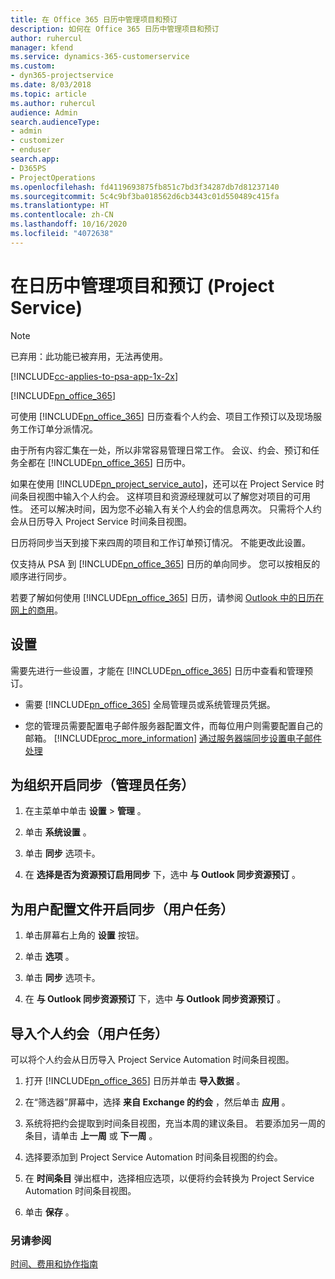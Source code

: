 ```yaml
---
title: 在 Office 365 日历中管理项目和预订
description: 如何在 Office 365 日历中管理项目和预订
author: ruhercul
manager: kfend
ms.service: dynamics-365-customerservice
ms.custom:
- dyn365-projectservice
ms.date: 8/03/2018
ms.topic: article
ms.author: ruhercul
audience: Admin
search.audienceType:
- admin
- customizer
- enduser
search.app:
- D365PS
- ProjectOperations
ms.openlocfilehash: fd4119693875fb851c7bd3f34287db7d81237140
ms.sourcegitcommit: 5c4c9bf3ba018562d6cb3443c01d550489c415fa
ms.translationtype: HT
ms.contentlocale: zh-CN
ms.lasthandoff: 10/16/2020
ms.locfileid: "4072638"
---
```

# <a name="manage-projects-and-bookings-in-your-calendar-project-service"></a>在日历中管理项目和预订 (Project Service)

> [!Note]
> 已弃用：此功能已被弃用，无法再使用。

[!INCLUDE[cc-applies-to-psa-app-1x-2x](../includes/cc-applies-to-psa-app-1x-2x.md)]

[!INCLUDE[pn_office_365](../includes/pn-office-365.md)] 

可使用 [!INCLUDE[pn_office_365](../includes/pn-office-365.md)] 日历查看个人约会、项目工作预订以及现场服务工作订单分派情况。  
  
 由于所有内容汇集在一处，所以非常容易管理日常工作。 会议、约会、预订和任务全都在 [!INCLUDE[pn_office_365](../includes/pn-office-365.md)] 日历中。  
  
 如果在使用 [!INCLUDE[pn_project_service_auto](../includes/pn-project-service-auto.md)]，还可以在 Project Service 时间条目视图中输入个人约会。 这样项目和资源经理就可以了解您对项目的可用性。 还可以解决时间，因为您不必输入有关个人约会的信息两次。 只需将个人约会从日历导入 Project Service 时间条目视图。  
  
 日历将同步当天到接下来四周的项目和工作订单预订情况。 不能更改此设置。  
  
 仅支持从 PSA 到 [!INCLUDE[pn_office_365](../includes/pn-office-365.md)] 日历的单向同步。 您可以按相反的顺序进行同步。 
  
 若要了解如何使用 [!INCLUDE[pn_office_365](../includes/pn-office-365.md)] 日历，请参阅 [Outlook 中的日历在网上的商用](https://support.office.com/article/Calendar-in-Outlook-on-the-web-for-business-5219c457-d1fe-4c2f-9032-1a816b88e936)。  
  
## <a name="setup"></a>设置  
 需要先进行一些设置，才能在 [!INCLUDE[pn_office_365](../includes/pn-office-365.md)] 日历中查看和管理预订。  
  
- 需要 [!INCLUDE[pn_office_365](../includes/pn-office-365.md)] 全局管理员或系统管理员凭据。  
  
- 您的管理员需要配置电子邮件服务器配置文件，而每位用户则需要配置自己的邮箱。 [!INCLUDE[proc_more_information](../includes/proc-more-information.md)] [通过服务器端同步设置电子邮件处理](https://docs.microsoft.com/dynamics365/customerengagement/on-premises/admin/set-up-server-side-synchronization-of-email-appointments-contacts-and-tasks)  
  
## <a name="turn-on-synchronization-for-your-organization-admin-task"></a>为组织开启同步（管理员任务）  
  
1.  在主菜单中单击 **设置** > **管理** 。  
  
2.  单击 **系统设置** 。  
  
3.  单击 **同步** 选项卡。  
  
4.  在 **选择是否为资源预订启用同步** 下，选中 **与 Outlook 同步资源预订** 。  
  
## <a name="turn-on-synchronization-for-your-user-profile-user-task"></a>为用户配置文件开启同步（用户任务）  
  
1.  单击屏幕右上角的 **设置** 按钮。  
  
2.  单击 **选项** 。  
  
3.  单击 **同步** 选项卡。  
  
4.  在 **与 Outlook 同步资源预订** 下，选中 **与 Outlook 同步资源预订** 。  
  
## <a name="import-your-personal-appointments-user-task"></a>导入个人约会（用户任务）  
 可以将个人约会从日历导入 Project Service Automation 时间条目视图。  
  
1. 打开 [!INCLUDE[pn_office_365](../includes/pn-office-365.md)] 日历并单击 **导入数据** 。  
  
2. 在“筛选器”屏幕中，选择 **来自 Exchange 的约会** ，然后单击 **应用** 。  
  
3. 系统将把约会提取到时间条目视图，充当本周的建议条目。 若要添加另一周的条目，请单击 **上一周** 或 **下一周** 。  
  
4. 选择要添加到 Project Service Automation 时间条目视图的约会。  
  
5. 在 **时间条目** 弹出框中，选择相应选项，以便将约会转换为 Project Service Automation 时间条目视图。  
  
6. 单击 **保存** 。  
  
### <a name="see-also"></a>另请参阅  
 [时间、费用和协作指南](../psa/time-expense-collaboration-guide.md)
